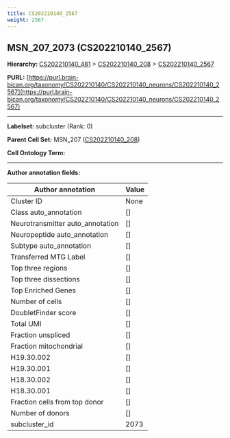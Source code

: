 ```yaml
---
title: CS202210140_2567
weight: 2567
---
```

## MSN_207_2073 (CS202210140_2567)
<b>Hierarchy: </b>
[CS202210140_481](../CS202210140_481) >
[CS202210140_208](../CS202210140_208) >
[CS202210140_2567](../CS202210140_2567)

**PURL:** [https://purl.brain-bican.org/taxonomy/CS202210140/CS202210140_neurons/CS202210140_2567](https://purl.brain-bican.org/taxonomy/CS202210140/CS202210140_neurons/CS202210140_2567)

---


**Labelset:** subcluster (Rank: 0)

**Parent Cell Set:** MSN_207 ([CS202210140_208](../CS202210140_208))



**Cell Ontology Term:** 

[MARKER GENES.]: #


---

[TRANSFERRED ANNOTATIONS.]: #


[AUTHOR ANNOTATION FIELDS.]: #


**Author annotation fields:**

| Author annotation | Value |
|-------------------|-------|
|Cluster ID|None|
|Class auto_annotation|[]|
|Neurotransmitter auto_annotation|[]|
|Neuropeptide auto_annotation|[]|
|Subtype auto_annotation|[]|
|Transferred MTG Label|[]|
|Top three regions|[]|
|Top three dissections|[]|
|Top Enriched Genes|[]|
|Number of cells|[]|
|DoubletFinder score|[]|
|Total UMI|[]|
|Fraction unspliced|[]|
|Fraction mitochondrial|[]|
|H19.30.002|[]|
|H19.30.001|[]|
|H18.30.002|[]|
|H18.30.001|[]|
|Fraction cells from top donor|[]|
|Number of donors|[]|
|subcluster_id|2073|

